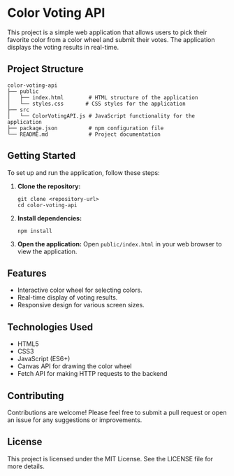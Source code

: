 # Color Voting API

This project is a simple web application that allows users to pick their favorite color from a color wheel and submit their votes. The application displays the voting results in real-time.

## Project Structure

```
color-voting-api
├── public
│   ├── index.html        # HTML structure of the application
│   └── styles.css       # CSS styles for the application
├── src
│   └── ColorVotingAPI.js # JavaScript functionality for the application
├── package.json          # npm configuration file
└── README.md             # Project documentation
```

## Getting Started

To set up and run the application, follow these steps:

1. **Clone the repository:**
   ```
   git clone <repository-url>
   cd color-voting-api
   ```

2. **Install dependencies:**
   ```
   npm install
   ```

3. **Open the application:**
   Open `public/index.html` in your web browser to view the application.

## Features

- Interactive color wheel for selecting colors.
- Real-time display of voting results.
- Responsive design for various screen sizes.

## Technologies Used

- HTML5
- CSS3
- JavaScript (ES6+)
- Canvas API for drawing the color wheel
- Fetch API for making HTTP requests to the backend

## Contributing

Contributions are welcome! Please feel free to submit a pull request or open an issue for any suggestions or improvements.

## License

This project is licensed under the MIT License. See the LICENSE file for more details.